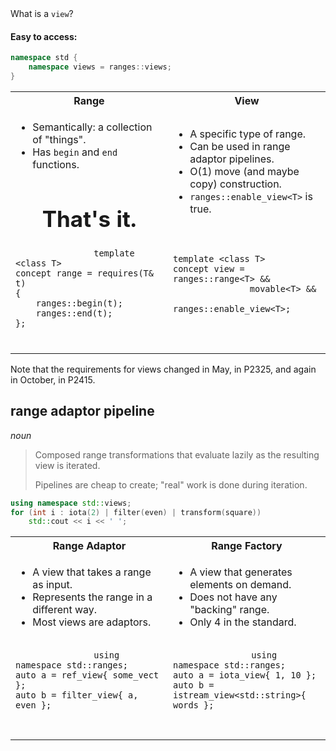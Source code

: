 <section>

<div class="hl-block pretty-big-text">
What is a <code>view</code>?
</div>

</section>
<section>

#### Easy to access:

```c++ []
namespace std {
	namespace views = ranges::views;
}
```

</section>
<section>

<table class="hl-block compare-columns">
    <colgroup>
        <col style="width: 50%" />
        <col style="width: 50%" />
    </colgroup>
    <tr>
        <th>Range</th>
        <th>View</th>
    </tr>
    <tr>
        <td>
            <ul>
                <li>Semantically: a collection of "things".</li>
                <li>Has <code>begin</code> and <code>end</code> functions.</li>
            </ul>
            <br /><br />
            <center><b style="font-size: 35px;">That's it.</b></center>
        </td>
        <td>
            <ul>
                <li>A specific type of range.</li>
                <li>Can be used in range adaptor pipelines.</li>
                <li>O(1) move (and maybe copy) construction.</li>
                <li><code>ranges::enable_view&lt;T></code> is true.</li>
            </ul>
        </td>
    </tr>
    <tr>
        <td>
            <pre>
                <code class="cpp">template &lt;class T&gt;
concept range = requires(T& t)
{
	ranges::begin(t);
	ranges::end(t);
};</code>
            </pre>
        </td>
        <td>
            <pre>
                <code class="cpp">
template &lt;class T&gt;
concept view = ranges::range&lt;T&gt; &&
               movable&lt;T&gt; &&
               ranges::enable_view&lt;T&gt;;

</code>
            </pre>
        </td>
    </tr>
</table>

<aside class="notes">

Note that the requirements for views changed in May, in P2325, and again in October, in P2415.

</aside>

</section>
<section>
<div class="hl-block left-align">

## **range adaptor pipeline**

_noun_

> Composed range transformations that evaluate lazily as the resulting view is iterated.
> 
> Pipelines are cheap to create; "real" work is done during iteration.

</div>

</section>
<section>

```c++ [2]
using namespace std::views;
for (int i : iota(2) | filter(even) | transform(square))
	std::cout << i << ' ';
```

</section>
<section>

<table class="hl-block compare-columns">
    <colgroup>
        <col style="width: 50%" />
        <col style="width: 50%" />
    </colgroup>
    <tr>
        <th>Range Adaptor</th>
        <th>Range Factory</th>
    </tr>
    <tr>
        <td>
            <ul>
                <li>A view that takes a range as input.</li>
                <li>Represents the range in a different way.</li>
                <li>Most views are adaptors.</li>
            </ul>
        </td>
        <td>
            <ul>
                <li>A view that generates elements on demand.</li>
                <li>Does not have any "backing" range.</li>
                <li>Only 4 in the standard.</li>
            </ul>
        </td>
    </tr>
    <tr>
        <td>
            <pre>
                <code class="cpp">using namespace std::ranges;
auto a = ref_view{ some_vect };
auto b = filter_view{ a, even };
</code>
            </pre>
        </td>
        <td>
            <pre>
                <code class="cpp">using namespace std::ranges;
auto a = iota_view{ 1, 10 };
auto b = istream_view&lt;std::string&gt;{ words };
</code>
            </pre>
        </td>
    </tr>
</table>

</section>
